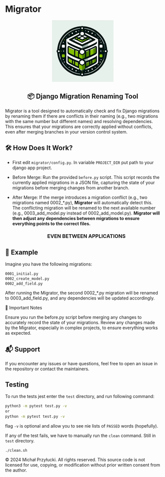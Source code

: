 # Migrator

<div align="center">
  <img src=".readme/app_logo.jpg" alt="App Logo" width="200"/>
</div>

<div align="center">
    <h2> 📦 Django Migration Renaming Tool</h2>
</div>

Migrator is a tool designed to automatically check and fix Django migrations by renaming them if there are conflicts in their naming (e.g., two migrations with the same number but different names) and resolving dependencies. This ensures that your migrations are correctly applied without conflicts, even after merging branches in your version control system.


## 🛠️ How Does It Work?
- First edit `migrator/config.py`. In variable `PROJECT_DIR` put path to your django app project.

- Before Merge:
    Run the provided `before.py` script. This script records the currently applied migrations in a JSON file, capturing the state of your migrations before merging changes from another branch.

- After Merge:
    If the merge introduces a migration conflict (e.g., two migrations named 0002_*.py), **Migrator** will automatically detect this.
    The conflicting migration will be renamed to the next available number (e.g., 0003_add_model.py instead of 0002_add_model.py).
    **Migrator will then adjust any dependencies between migrations to ensure everything points to the correct files.**
    <div align="center">
        <h3>EVEN BETWEEN APPLICATIONS</h3>
    </div>
## 📄 Example

Imagine you have the following migrations:

    0001_initial.py
    0002_create_model.py
    0002_add_field.py

After running the Migrator, the second 0002_*.py migration will be renamed to 0003_add_field.py, and any dependencies will be updated accordingly.

🚨 Important Notes

Ensure you run the before.py script before merging any changes to accurately record the state of your migrations.
Review any changes made by the Migrator, especially in complex projects, to ensure everything works as expected.


## 📬 Support

If you encounter any issues or have questions, feel free to open an issue in the repository or contact the maintainers.


## Testing

To run the tests jest enter the `test` directory, and run following command:

```bash
python3 -m pytest test.py -v
or
python -m pytest test.py -v
```
flag `-v` is optional and allow you to see nie lists of `PASSED` words (hopefully).

If any of the test fails, we have to manually run the `clean` command. Still in `test` directory.
```bash
./clean.sh
```

© 2024 Michał Przyłucki. All rights reserved.
This source code is not licensed for use, copying, or modification without prior written consent from the author.

